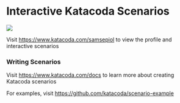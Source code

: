 # Interactive Katacoda Scenarios

[![](http://shields.katacoda.com/katacoda/samsepiol/count.svg)](https://www.katacoda.com/samsepiol "Get your profile on Katacoda.com")

Visit https://www.katacoda.com/samsepiol to view the profile and interactive scenarios

### Writing Scenarios
Visit https://www.katacoda.com/docs to learn more about creating Katacoda scenarios

For examples, visit https://github.com/katacoda/scenario-example
